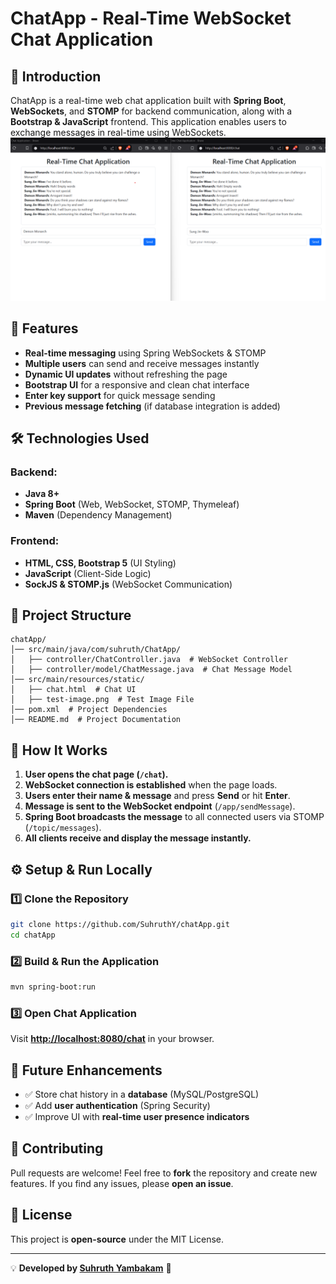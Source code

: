 # ChatApp - Real-Time WebSocket Chat Application

## 📌 Introduction
ChatApp is a real-time web chat application built with **Spring Boot**, **WebSockets**, and **STOMP** for backend communication, along with a **Bootstrap & JavaScript** frontend. This application enables users to exchange messages in real-time using WebSockets.
![chat-app test](https://github.com/SuhruthY/chatApp/blob/master/ChatAppTest.png)

## 🚀 Features
- **Real-time messaging** using Spring WebSockets & STOMP
- **Multiple users** can send and receive messages instantly
- **Dynamic UI updates** without refreshing the page
- **Bootstrap UI** for a responsive and clean chat interface
- **Enter key support** for quick message sending
- **Previous message fetching** (if database integration is added)

## 🛠️ Technologies Used
### Backend:
- **Java 8+**
- **Spring Boot** (Web, WebSocket, STOMP, Thymeleaf)
- **Maven** (Dependency Management)

### Frontend:
- **HTML, CSS, Bootstrap 5** (UI Styling)
- **JavaScript** (Client-Side Logic)
- **SockJS & STOMP.js** (WebSocket Communication)

## 📂 Project Structure
```
chatApp/
│── src/main/java/com/suhruth/ChatApp/
│   ├── controller/ChatController.java  # WebSocket Controller
│   ├── controller/model/ChatMessage.java  # Chat Message Model
│── src/main/resources/static/
│   ├── chat.html  # Chat UI
│   ├── test-image.png  # Test Image File
│── pom.xml  # Project Dependencies
│── README.md  # Project Documentation
```

## 📜 How It Works
1. **User opens the chat page (`/chat`).**
2. **WebSocket connection is established** when the page loads.
3. **Users enter their name & message** and press **Send** or hit **Enter**.
4. **Message is sent to the WebSocket endpoint** (`/app/sendMessage`).
5. **Spring Boot broadcasts the message** to all connected users via STOMP (`/topic/messages`).
6. **All clients receive and display the message instantly.**

## ⚙️ Setup & Run Locally
### 1️⃣ Clone the Repository
```sh
git clone https://github.com/SuhruthY/chatApp.git
cd chatApp
```
### 2️⃣ Build & Run the Application
```sh
mvn spring-boot:run
```
### 3️⃣ Open Chat Application
Visit **[http://localhost:8080/chat](http://localhost:8080/chat)** in your browser.

## 🔧 Future Enhancements
- ✅ Store chat history in a **database** (MySQL/PostgreSQL)
- ✅ Add **user authentication** (Spring Security)
- ✅ Improve UI with **real-time user presence indicators**

## 🤝 Contributing
Pull requests are welcome! Feel free to **fork** the repository and create new features. If you find any issues, please **open an issue**.

## 📄 License
This project is **open-source** under the MIT License.

---
💡 **Developed by [Suhruth Yambakam](https://github.com/SuhruthY/)** 🚀

